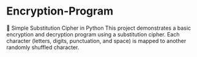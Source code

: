 # Encryption-Program
🔐 Simple Substitution Cipher in Python  This project demonstrates a basic encryption and decryption program using a substitution cipher. Each character (letters, digits, punctuation, and space) is mapped to another randomly shuffled character.  
